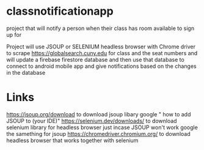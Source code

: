 # classnotificationapp
project that will notify a person when their class has room available to sign up for

Project will use JSOUP or SELENIUM headless browser with Chrome driver to scrape https://globalsearch.cuny.edu for class and the seat numbers and will update a firebase firestore database and then use that database to connect to android mobile app and give notifications based on the changes in the database

# Links
https://jsoup.org/download to download jsoup libary google " how to add JSOUP to (your IDE)"
https://selenium.dev/downloads/ to download selenium library for headless browser just incase JSOUP won't work google the samething for jsoup
https://chromedriver.chromium.org/ to download headless browser that works together with selenium 
